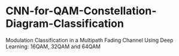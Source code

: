 # CNN-for-QAM-Constellation-Diagram-Classification
Modulation Classification in a Multipath Fading Channel Using Deep Learning: 16QAM, 32QAM and 64QAM
